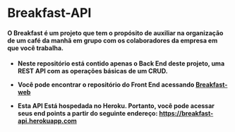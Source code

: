 # Breakfast-API

#### O Breakfast é um projeto que tem o propósito de auxiliar na organização de um café da manhã em grupo com os colaboradores da empresa em que você trabalha.

-  **Neste repositório está contido apenas o Back End deste projeto, uma REST API com as operações básicas de um CRUD.**


- **Você pode encontrar o repositório do Front End acessando <a href="https://github.com/marcoswinicios/breakfast-web">Breakfast-web</a>**


- **Esta API Está hospedada no Heroku. Portanto, você pode acessar seus end points a partir do seguinte endereço: <a href="https://breakfast-api.herokuapp.com">https://breakfast-api.herokuapp.com</a>**

